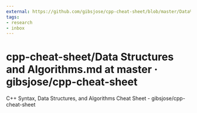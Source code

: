 ```yaml
---
external: https://github.com/gibsjose/cpp-cheat-sheet/blob/master/Data%20Structures%20and%20Algorithms.md
tags:
- research
- inbox
---
```


# cpp-cheat-sheet/Data Structures and Algorithms.md at master · gibsjose/cpp-cheat-sheet

C++ Syntax, Data Structures, and Algorithms Cheat Sheet - gibsjose/cpp-cheat-sheet
